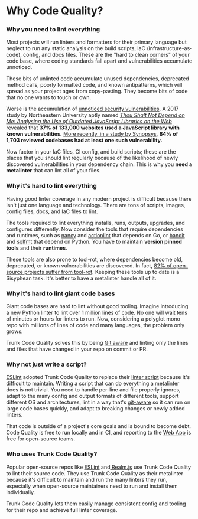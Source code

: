 # Why Code Quality?

### Why you need to lint everything

Most projects will run linters and formatters for their primary language but neglect to run any static analysis on the build scripts, IaC (infrastructure-as-code), config, and docs files. These are the "hard to clean corners" of your code base, where coding standards fall apart and vulnerabilities accumulate unnoticed.

These bits of unlinted code accumulate unused dependencies, deprecated method calls, poorly formatted code, and known antipatterns, which will spread as your project ages from copy-pasting. They become bits of code that no one wants to touch or own.

Worse is the accumulation of [unnoticed security vulnerabilities](https://trunk.io/blog/shifting-security-left-with-trunk-check). A 2017 study by Northeastern University aptly named [_Thou Shalt Not Depend on Me: Analysing the Use of Outdated JavaScript Libraries on the Web_](https://arxiv.org/pdf/1811.00918.pdf) revealed that **37% of 133,000 websites used a JavaScript library with known vulnerabilities.** [More recently](https://www.synopsys.com/content/dam/synopsys/sig-assets/reports/rep-ossra-2023.pdf)[, in a study by Synopsys](https://www.synopsys.com/content/dam/synopsys/sig-assets/reports/rep-ossra-2023.pdf), **84% of 1,703 reviewed codebases had at least one such vulnerability.**

Now factor in your IaC files, CI config, and build scripts; these are the places that you should lint regularly because of the likelihood of newly discovered vulnerabilities in your dependency chain. This is why you **need a metalinter** that can lint all of your files.

### Why it's hard to lint everything

Having good linter coverage in any modern project is difficult because there isn't just one language and technology. There are tons of scripts, images, config files, docs, and IaC files to lint.&#x20;

The tools required to lint everything installs, runs, outputs, upgrades, and configures differently. Now consider the tools that require dependencies and runtimes, such as [nancy](https://docs.trunk.io/code-quality/configuration/supported/nancy) and [actionlint](https://docs.trunk.io/code-quality/configuration/supported/actionlint) that depends on Go, or [bandit](https://trunk.io/linters/python/bandit) and [sqlfmt](https://docs.trunk.io/code-quality/configuration/supported/sqlfmt) that depend on Python. You have to maintain **version pinned tools** and their **runtimes**.

These tools are also prone to tool-rot, where dependencies become old, deprecated, or known vulnerabilities are discovered. In fact, [82% of open-source projects suffer from tool-rot](https://trunk.io/blog/82-of-open-source-projects-suffer-from-tool-rot). Keeping these tools up to date is a Sisyphean task. It's better to have a metalinter handle all of it.

### Why it's hard to lint giant code bases

Giant code bases are hard to lint without good tooling. Imagine introducing a new Python linter to lint over 1 million lines of code. No one will wait tens of minutes or hours for linters to run. Now, considering a polyglot mono repo with millions of lines of code and many languages, the problem only grows.

Trunk Code Quality solves this by being [Git aware](how-does-it-work.md#hold-the-line) and linting only the lines and files that have changed in your repo on commit or PR.

### **Why not just write a script?**&#x20;

[ESLint](https://github.com/eslint/eslint) adopted Trunk Code Quality to replace their [linter script](https://github.com/eslint/eslint/pull/18643/files#diff-3fc6364bd19a0e4ee8d1e0fe312541201418d80f9d1b08015db4d11e7dbde39e) because it's difficult to maintain. Writing a script that can do everything a metalinter does is not trivial. You need to handle per-line and file properly ignores, adapt to the many config and output formats of different tools, support different OS and architectures, lint in a way that's [git-aware](how-does-it-work.md#hold-the-line) so it can run on large code bases quickly, and adapt to breaking changes or newly added linters.

That code is outside of a project's core goals and is bound to become debt. Code Quality is free to run locally and in CI, and reporting to the [Web App](../ci-setup/get-started.md) is free for open-source teams.&#x20;

### Who uses Trunk Code Quality?

Popular open-source repos like [ESLint](https://github.com/eslint/eslint) and[ Realm.js](https://github.com/realm/realm-js) use Trunk Code Quality to lint their source code. They use Trunk Code Quality as their metalinter because it's difficult to maintain and run the many linters they run, especially when open-source maintainers need to run and install them individually.

Trunk Code Quality lets them easily manage consistent config and tooling for their repo and achieve full linter coverage.
